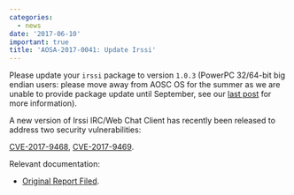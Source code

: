 ```yaml
---
categories:
  - news
date: '2017-06-10'
important: true
title: 'AOSA-2017-0041: Update Irssi'
---
```



Please update your `irssi` package to version `1.0.3` (PowerPC 32/64-bit big endian users: please move away from AOSC OS for the summer as we are unable to provide package update until September, see our [last post](https://aosc.io/news/2413-core-422-fin) for more information).

A new version of Irssi IRC/Web Chat Client has recently been released to address two security vulnerabilities:

[CVE-2017-9468](http://cve.mitre.org/cgi-bin/cvename.cgi?name=CVE-2017-9468), [CVE-2017-9469](http://cve.mitre.org/cgi-bin/cvename.cgi?name=CVE-2017-9469).

Relevant documentation:

- [Original Report Filed](https://github.com/AOSC-Dev/aosc-os-abbs/issues/654).